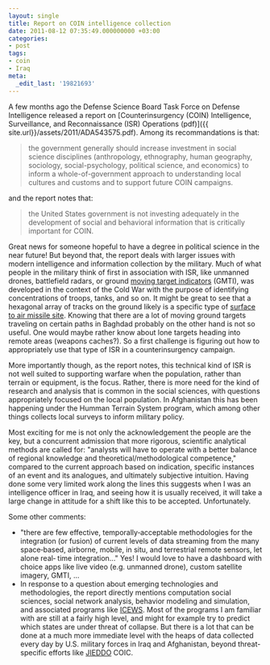 ```yaml
---
layout: single
title: Report on COIN intelligence collection
date: 2011-08-12 07:35:49.000000000 +03:00
categories:
- post
tags:
- coin
- Iraq
meta:
  _edit_last: '19821693'
---
```


A few months ago the Defense Science Board Task Force on Defense Intelligence released a report on [Counterinsurgency (COIN) Intelligence, Surveillance, and Reconnaissance (ISR) Operations (pdf)]({{ site.url}}/assets/2011/ADA543575.pdf). Among its recommandations is that:

> the government generally should increase investment in social science disciplines (anthropology, ethnography, human geography, sociology, social-psychology, political science, and economics) to inform a whole-of-government approach to understanding local cultures and customs and to support future COIN campaigns.

and the report notes that:

> the United States government is not investing adequately in the development of social and behavioral information that is critically important for COIN.

Great news for someone hopeful to have a degree in political science in the near future! But beyond that, the report deals with larger issues with modern intelligence and information collection by the military. Much of what people in the military think of first in association with ISR, like unmanned drones, battlefield radars, or ground [moving target indicators](http://en.wikipedia.org/wiki/Moving_target_indication) (GMTI), was developed in the context of the Cold War with the purpose of identifying concentrations of troops, tanks, and so on. It might be great to see that a hexagonal array of tracks on the ground likely is a specific type of [surface to air missile site](http://en.wikipedia.org/wiki/S-75_Dvina). Knowing that there are a lot of moving ground targets traveling on certain paths in Baghdad probably on the other hand is not so useful. One would maybe rather know about lone targets heading into remote areas (weapons caches?). So a first challenge is figuring out how to appropriately use that type of ISR in a counterinsurgency campaign.

More importantly though, as the report notes, this technical kind of ISR is not well suited to supporting warfare when the population, rather than terrain or equipment, is the focus. Rather, there is more need for the kind of research and analysis that is common in the social sciences, with questions appropriately focused on the local population. In Afghanistan this has been happening under the Humman Terrain System program, which among other things collects local surveys to inform military policy.

Most exciting for me is not only the acknowledgement the people are the key, but a concurrent admission that more rigorous, scientific analytical methods are called for: "analysts will have to operate with a better balance of regional knowledge and theoretical/methodological competence," compared to the current approach based on indication, specific instances of an event and its analogues, and ultimately subjective intuition. Having done some very limited work along the lines this suggests when I was an intelligence officer in Iraq, and seeing how it is usually received, it will take a large change in attitude for a shift like this to be accepted. Unfortunately.

Some other comments:

*   "there are few effective, temporally‐acceptable methodologies for the integration (or fusion) of current levels of data streaming from the many space‐based, airborne, mobile, in situ, and terrestrial remote sensors, let alone real‐ time integration..." Yes! I would love to have a dashboard with choice apps like live video (e.g. unmanned drone), custom satellite imagery, GMTI, ...
*   In response to a question about emerging technologies and methodologies, the report directly mentions computation social sciences, social network analysis, behavior modeling and simulation, and associated programs like [ICEWS](http://www.darpa.mil/Our_Work/I2O/Programs/Integrated_Crisis_Early_Warning_System_(ICEWS).aspx). Most of the programs I am familiar with are still at a fairly high level, and might for example try to predict which states are under threat of collapse. But there is a lot that can be done at a much more immediate level with the heaps of data collected every day by U.S. military forces in Iraq and Afghanistan, beyond threat-specific efforts like [JIEDDO](//www.jieddo.mil/) COIC.